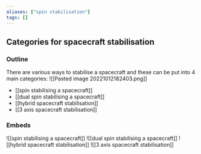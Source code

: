 ```yaml
---
aliases: ["spin stabilisation"]
tags: []
---
```


## Categories for spacecraft stabilisation
### Outline
There are various ways to stabilise a spacecraft and these can be put into 4 main categories:
![[Pasted image 20221012182403.png]]

- [[spin stabilising a spacecraft]]
- [[dual spin stabilising a spacecraft]]
- [[hybrid spacecraft stabilisation]]
- [[3 axis spacecraft stabilisation]]

### Embeds
![[spin stabilising a spacecraft]]
![[dual spin stabilising a spacecraft]]
![[hybrid spacecraft stabilisation]]
![[3 axis spacecraft stabilisation]]